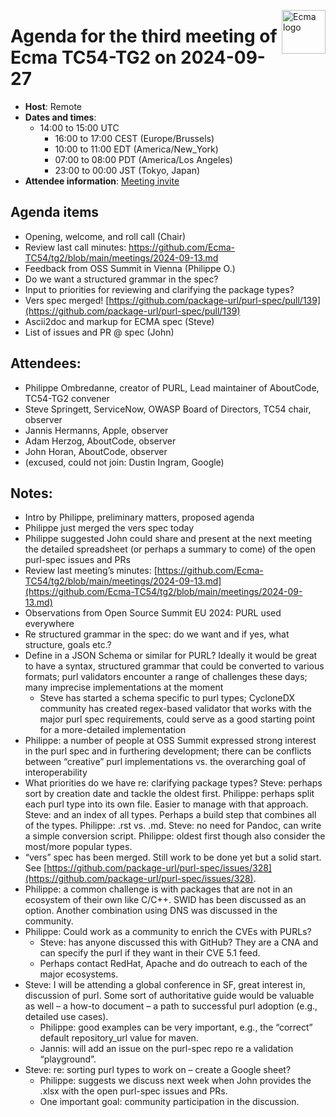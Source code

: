 <img src="https://tc54.org/images/ecma.svg" align="right" height="70" alt="Ecma logo" /> <!-- markdownlint-disable-line MD041 -->

# Agenda for the third meeting of Ecma TC54-TG2 on 2024-09-27

- **Host**: Remote
- **Dates and times**:
    - 14:00 to 15:00 UTC
      - 16:00 to 17:00 CEST (Europe/Brussels)
      - 10:00 to 11:00 EDT (America/New_York)
      - 07:00 to 08:00 PDT (America/Los Angeles)
      - 23:00 to 00:00 JST (Tokyo, Japan)
- **Attendee information**: [Meeting invite](https://calendar.google.com/calendar/event?action=TEMPLATE&tmeid=MWd2bzcydWloM2h1dWZsYnBwN3Rxc2sxYXZfMjAyNDA4MzBUMTQwMDAwWiBjXzg4NGRlY2RlNWExNTI5MDJiYjUxYTYyZjg5NTUwZDBmMzc0ODQ4NDUzNGYwOGM2Mzc5MmYyZTY1NGYyYTdlYmNAZw&tmsrc=c_884decde5a152902bb51a62f89550d0f3748484534f08c63792f2e654f2a7ebc%40group.calendar.google.com&scp=ALL)

## Agenda items

- Opening, welcome, and roll call (Chair)
- Review last call minutes: https://github.com/Ecma-TC54/tg2/blob/main/meetings/2024-09-13.md
- Feedback from OSS Summit in Vienna (Philippe O.)
- Do we want a structured grammar in the spec?
- Input to priorities for reviewing and clarifying the package types?
- Vers spec merged\! [https://github.com/package-url/purl-spec/pull/139](https://github.com/package-url/purl-spec/pull/139)
- Ascii2doc and markup for ECMA spec (Steve)
- List of issues and PR @ spec (John)

## Attendees:

- Philippe Ombredanne, creator of PURL, Lead maintainer of AboutCode, TC54-TG2 convener
- Steve Springett, ServiceNow, OWASP Board of Directors, TC54 chair, observer
- Jannis Hermanns, Apple, observer
- Adam Herzog, AboutCode, observer
- John Horan, AboutCode, observer
- (excused, could not join: Dustin Ingram, Google)

## Notes:

- Intro by Philippe, preliminary matters, proposed agenda
- Philippe just merged the vers spec today
- Philippe suggested John could share and present at the next meeting the detailed spreadsheet (or perhaps a summary to come) of the open purl-spec issues and PRs
- Review last meeting’s minutes: [https://github.com/Ecma-TC54/tg2/blob/main/meetings/2024-09-13.md](https://github.com/Ecma-TC54/tg2/blob/main/meetings/2024-09-13.md)
- Observations from Open Source Summit EU 2024: PURL used everywhere
- Re structured grammar in the spec: do we want and if yes, what structure, goals etc.?
- Define in a JSON Schema or similar for PURL?  Ideally it would be great to have a syntax, structured grammar that could be converted to various formats; purl validators encounter a range of challenges these days; many imprecise implementations at the moment
  - Steve has started a schema specific to purl types; CycloneDX community has created regex-based validator that works with the major purl spec requirements, could serve as a good starting point for a more-detailed implementation
- Philippe: a number of people at OSS Summit expressed strong interest in the purl spec and in furthering development; there can be conflicts between “creative” purl implementations vs. the overarching goal of interoperability
- What priorities do we have re: clarifying package types?  Steve: perhaps sort by creation date and tackle the oldest first.  Philippe: perhaps split each purl type into its own file.  Easier to manage with that approach.  Steve: and an index of all types.  Perhaps a build step that combines all of the types.  Philippe: .rst vs. .md.  Steve: no need for Pandoc, can write a simple conversion script.  Philippe: oldest first though also consider the most/more popular types.
- “vers” spec has been merged.  Still work to be done yet but a solid start.  See [https://github.com/package-url/purl-spec/issues/328](https://github.com/package-url/purl-spec/issues/328).
- Philippe: a common challenge is with packages that are not in an ecosystem of their own like C/C++.  SWID has been discussed as an option.  Another combination using DNS was discussed in the community.
- Philippe: Could work as a community to enrich the CVEs with PURLs?
  - Steve: has anyone discussed this with GitHub?  They are a CNA and can specify the purl if they want in their CVE 5.1 feed.
  - Perhaps contact RedHat, Apache and do outreach to each of the major ecosystems.
- Steve: I will be attending a global conference in SF, great interest in, discussion of purl.  Some sort of authoritative guide would be valuable as well – a how-to document – a path to successful purl adoption (e.g., detailed use cases).
  - Philippe: good examples can be very important, e.g., the “correct” default repository_url value for maven.
  - Jannis: will add an issue on the purl-spec repo re a validation “playground”.
- Steve: re: sorting purl types to work on – create a Google sheet?
  - Philippe: suggests we discuss next week when John provides the .xlsx with the open purl-spec issues and PRs.
  - One important goal: community participation in the discussion.
